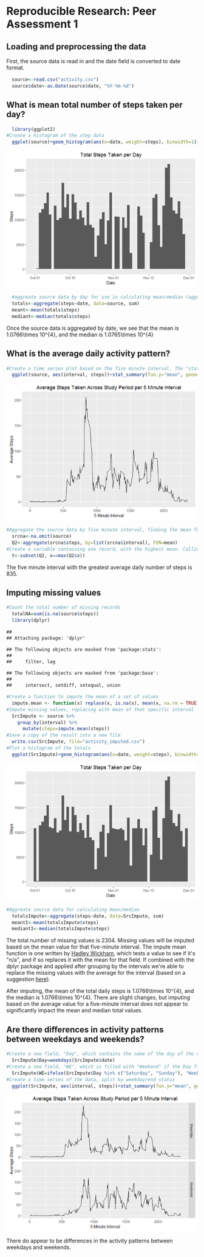 # Reproducible Research: Peer Assessment 1


## Loading and preprocessing the data  

First, the source data is read in and the date field is converted to date format.  

```r
  source<-read.csv("activity.csv")
  source$date<-as.Date(source$date, "%Y-%m-%d")
```

## What is mean total number of steps taken per day?  


```r
  library(ggplot2)
#Create a histogram of the step data
  ggplot(source)+geom_histogram(aes(x=date, weight=steps), binwidth=1)+labs(x="Date", y="Steps", title="Total Steps Taken per Day")
```

![](PA1_template_files/figure-html/unnamed-chunk-1-1.png)<!-- -->

```r
  #aggreate source data by day for use in calculating mean/median (aggregate function removes N/A values by default)
  totals<-aggregate(steps~date, data=source, sum)
  meant<-mean(totals$steps)
  mediant<-median(totals$steps)
```
Once the source data is aggregated by date, we see that the mean is 1.0766\times 10^{4}, and the median is 1.0765\times 10^{4}  

## What is the average daily activity pattern?  


```r
#Create a time series plot based on the five minute interval. The "stat_summary" clause is used to find the mean of each interval
  ggplot(source, aes(interval, steps))+stat_summary(fun.y="mean", geom="line", na.rm=TRUE)+labs(x="5 Minute Interval", y="Average Steps", title="Average Steps Taken Across Study Period per 5 Minute Interval")
```

![](PA1_template_files/figure-html/unnamed-chunk-2-1.png)<!-- -->

```r
#Aggregate the source data by five minute interval, finding the mean for each
  srcna<-na.omit(source)
  Q2<-aggregate(srcna$steps, by=list(srcna$interval), FUN=mean)
#Create a variable containing one record, with the highest mean. Calling the value of the interval field of that variable in line with the text will provide us with the 5 minute interval which on average has the maximum number of steps
  t<-subset(Q2, x==max(Q2$x))
```
The five minute interval with the greatest average daily number of steps is 835.  

## Imputing missing values  


```r
#Count the total number of missing records
  totalNA=sum(is.na(source$steps))
  library(dplyr)
```

```
## 
## Attaching package: 'dplyr'
```

```
## The following objects are masked from 'package:stats':
## 
##     filter, lag
```

```
## The following objects are masked from 'package:base':
## 
##     intersect, setdiff, setequal, union
```

```r
#Create a function to impute the mean of a set of values
  impute.mean <- function(x) replace(x, is.na(x), mean(x, na.rm = TRUE))
#Impute missing values, replacing with mean of that specific interval
  SrcImpute <- source %>% 
    group_by(interval) %>% 
      mutate(steps=impute.mean(steps))
#Save a copy of the result into a new file
  write.csv(SrcImpute, file="activity_imputed.csv")
#Plot a histogram of the totals
  ggplot(SrcImpute)+geom_histogram(aes(x=date, weight=steps), binwidth=1)+labs(x="Date", y="Steps", title="Total Steps Taken per Day")
```

![](PA1_template_files/figure-html/unnamed-chunk-3-1.png)<!-- -->

```r
#Aggreate source data for calculating mean/median
  totalsImpute<-aggregate(steps~date, data=SrcImpute, sum)
  meantI<-mean(totalsImpute$steps)
  mediantI<-median(totalsImpute$steps)
```
The total number of missing values is 2304. Missing values will be imputed based on the mean value for that five-minute interval. The impute mean function is one written by [Hadley Wickham](http://www.mail-archive.com/r-help@r-project.org/msg58289.html), which tests a value to see if it's "n/a", and if so replaces it with the mean for that field. If combined with the dplyr package and applied after grouping by the intervals we're able to replace the missing values with the average for the interval (based on a suggestion [here](http://stackoverflow.com/questions/9322773/how-to-replace-na-with-mean-by-subset-in-r-impute-with-plyr)).  

After imputing, the mean of the total daily steps is 1.0766\times 10^{4}, and the median is 1.0766\times 10^{4}. There are slight changes, but imputing based on the average value for a five-minute interval does not appear to significantly impact the mean and median total values.   

## Are there differences in activity patterns between weekdays and weekends?  


```r
#Create a new field, "Day", which contains the name of the day of the week for each date
  SrcImpute$Day=weekdays(SrcImpute$date)
#Create a new field, "WE", which is filled with "Weekend" if the Day field is Saturday/Sunday, or "Weekday" if not
  SrcImpute$WE=ifelse(SrcImpute$Day %in% c("Saturday", "Sunday"), "Weekend",   "Weekday")
#Create a time series of the data, split by weekday/end status
  ggplot(SrcImpute, aes(interval, steps))+stat_summary(fun.y="mean", geom="line", na.rm=TRUE)+labs(x="5 Minute Interval", y="Average Steps", title="Average Steps Taken Across Study Period per 5 Minute Interval")+facet_grid(WE~.)
```

![](PA1_template_files/figure-html/unnamed-chunk-4-1.png)<!-- -->

There do appear to be differences in the activity patterns between weekdays and weekends.  
